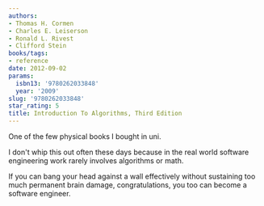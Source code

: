 ```yaml
---
authors:
- Thomas H. Cormen
- Charles E. Leiserson
- Ronald L. Rivest
- Clifford Stein
books/tags:
- reference
date: 2012-09-02
params:
  isbn13: '9780262033848'
  year: '2009'
slug: '9780262033848'
star_rating: 5
title: Introduction To Algorithms, Third Edition
---
```


One of the few physical books I bought in uni.

I don't whip this out often these days because in the real world software engineering work rarely involves algorithms or math.

If you can bang your head against a wall effectively without sustaining too much permanent brain damage, congratulations, you too can become a software engineer.

<!--more-->